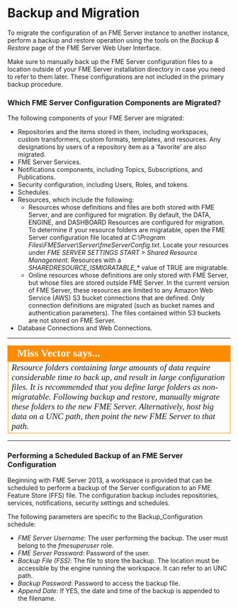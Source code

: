 # Backup and Migration #

To migrate the configuration of an FME Server instance to another instance, perform a backup and restore operation using the tools on the *Backup & Restore* page of the FME Server Web User Interface.

Make sure to manually back up the FME Server configuration files to a location outside of your FME Server installation directory in case you need to refer to them later. These configurations are not included in the primary backup procedure. 

### Which FME Server Configuration Components are Migrated? ###

The following components of your FME Server are migrated:

- Repositories and the items stored in them, including workspaces, custom transformers, custom formats, templates, and resources. Any designations by users of a repository item as a ‘favorite’ are also migrated.
- FME Server Services.
- Notifications components, including Topics, Subscriptions, and Publications.
- Security configuration, including Users, Roles, and tokens.
- Schedules.
- Resources, which include the following:
	-	Resources whose definitions and files are both stored with FME Server, and are configured for migration. By default, the DATA, ENGINE, and DASHBOARD Resources are configured for migration. To determine if your resource folders are migratable, open the FME Server configuration file located at *C:\Program Files\FMEServer\Server\fmeServerConfig.txt*. Locate your resources under *FME SERVER SETTINGS START > Shared Resource Management*. Resources with a *SHAREDRESOURCE\_ISMIGRATABLE\_\** value of TRUE are migratable.
	- Online resources whose definitions are only stored with FME Server, but whose files are stored outside FME Server. In the current version of FME Server, these resources are limited to any Amazon Web Service (AWS) S3 bucket connections that are defined. Only connection definitions are migrated (such as bucket names and authentication parameters). The files contained within S3 buckets are not stored on FME Server.
- Database Connections and Web Connections.

---

<!--Miss Vector Section--> 

<table style="border-spacing: 0px">
<tr>
<td style="vertical-align:middle;background-color:darkorange;border: 2px solid darkorange">
<i class="fa fa-info-circle fa-lg fa-pull-left fa-fw" style="color:white;padding-right: 12px;vertical-align:text-top"></i>
<span style="color:white;font-size:x-large;font-weight: bold;font-family:serif">Miss Vector says...</span>
</td>
</tr>

<tr>
<td style="border: 1px solid darkorange">
<span style="font-family:serif; font-style:italic; font-size:larger">
Resource folders containing large amounts of data require considerable time to back up, and result in large configuration files. It is recommended that you define large folders as non-migratable. Following backup and restore, manually migrate these folders to the new FME Server. Alternatively, host big data on a UNC path, then point the new FME Server to that path.
</span>
</td>
</tr>
</table>

---

### Performing a Scheduled Backup of an FME Server Configuration ###

Beginning with FME Server 2013, a workspace is provided that can be scheduled to perform a backup of the Server configuration to an FME Feature Store (FFS) file. The configuration backup includes repositories, services, notifications, security settings and schedules.

The following parameters are specific to the Backup_Configuration schedule:

- *FME Server Username*: The user performing the backup. The user must belong to the *fmesuperuser* role.
- *FME Server Password*: Password of the user.
- *Backup File (FSS)*: The file to store the backup. The location must be accessible by the engine running the workspace. It can refer to an UNC path.
- *Backup Password*: Password to access the backup file.
- *Append Date*: If YES, the date and time of the backup is appended to the filename.